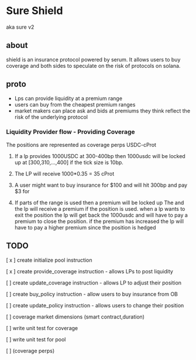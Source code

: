 # Sure Shield

aka sure v2

## about

shield is an insurance protocol powered by serum. It allows users to buy coverage and both sides to speculate on the risk of protocols on solana.

## proto

- Lps can provide liquidity at a premium range
- users can buy from the cheapest premium ranges
- market makers can place ask and bids at premiums they think reflect the risk of the underlying protocol

### Liquidity Provider flow - Providing Coverage
The positions are represented as coverage perps USDC-cProt


1. If a lp provides 1000USDC at 300-400bp then 1000usdc will be locked up at [300,310,...,400] if the tick size is 10bp. 
2. The LP will receive 1000*0.35 = 35 cProt
3. A user might want to buy insurance for $100 and will hit 300bp and pay $3 for  

4. If parts of the range is used then a premium will be locked up 
The 
 and the lp will receive a premium if the position is used. when a lp wants to exit the position the lp will get back the 1000usdc and will have to pay a premium to close the position.
if the premium has increased the lp will have to pay a higher premium since the position is hedged

## TODO

[ x ] create initialize pool instruction

[ x ] create provide_coverage instruction - allows LPs to post liquidity

[ ] create update_coverage instruction - allows LP to adjust their position

[ ] create buy_policy instruction - allow users to buy insurance from OB

[ ] create update_policy instruction - allows users to change their position

[ ] coverage market dimensions (smart contract,duration)

[ ] write unit test for coverage

[ ] write unit test for pool

[ ] (coverage perps)
